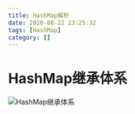 ```yaml
---
title: HashMap解析
date: 2020-08-22 23:25:32
tags: [HashMap]
category: []
---
```


#  HashMap继承体系

![HashMap继承体系](1598791484055.png)